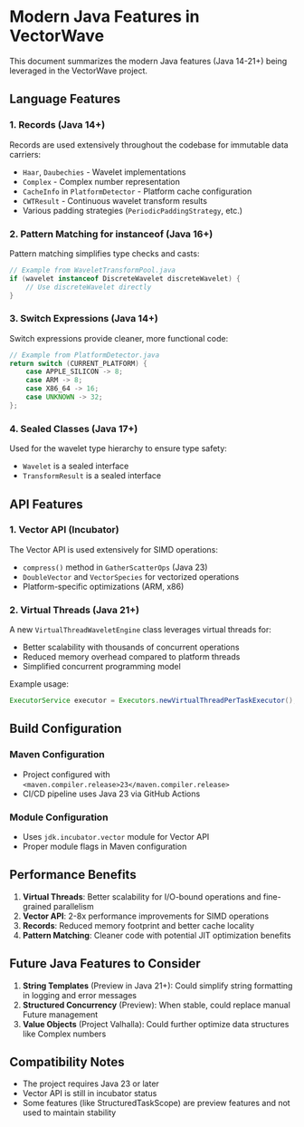 # Modern Java Features in VectorWave

This document summarizes the modern Java features (Java 14-21+) being leveraged in the VectorWave project.

## Language Features

### 1. Records (Java 14+)
Records are used extensively throughout the codebase for immutable data carriers:
- `Haar`, `Daubechies` - Wavelet implementations
- `Complex` - Complex number representation
- `CacheInfo` in `PlatformDetector` - Platform cache configuration
- `CWTResult` - Continuous wavelet transform results
- Various padding strategies (`PeriodicPaddingStrategy`, etc.)

### 2. Pattern Matching for instanceof (Java 16+)
Pattern matching simplifies type checks and casts:
```java
// Example from WaveletTransformPool.java
if (wavelet instanceof DiscreteWavelet discreteWavelet) {
    // Use discreteWavelet directly
}
```

### 3. Switch Expressions (Java 14+)
Switch expressions provide cleaner, more functional code:
```java
// Example from PlatformDetector.java
return switch (CURRENT_PLATFORM) {
    case APPLE_SILICON -> 8;
    case ARM -> 8;
    case X86_64 -> 16;
    case UNKNOWN -> 32;
};
```

### 4. Sealed Classes (Java 17+)
Used for the wavelet type hierarchy to ensure type safety:
- `Wavelet` is a sealed interface
- `TransformResult` is a sealed interface

## API Features

### 1. Vector API (Incubator)
The Vector API is used extensively for SIMD operations:
- `compress()` method in `GatherScatterOps` (Java 23)
- `DoubleVector` and `VectorSpecies` for vectorized operations
- Platform-specific optimizations (ARM, x86)

### 2. Virtual Threads (Java 21+)
A new `VirtualThreadWaveletEngine` class leverages virtual threads for:
- Better scalability with thousands of concurrent operations
- Reduced memory overhead compared to platform threads
- Simplified concurrent programming model

Example usage:
```java
ExecutorService executor = Executors.newVirtualThreadPerTaskExecutor();
```

## Build Configuration

### Maven Configuration
- Project configured with `<maven.compiler.release>23</maven.compiler.release>`
- CI/CD pipeline uses Java 23 via GitHub Actions

### Module Configuration
- Uses `jdk.incubator.vector` module for Vector API
- Proper module flags in Maven configuration

## Performance Benefits

1. **Virtual Threads**: Better scalability for I/O-bound operations and fine-grained parallelism
2. **Vector API**: 2-8x performance improvements for SIMD operations
3. **Records**: Reduced memory footprint and better cache locality
4. **Pattern Matching**: Cleaner code with potential JIT optimization benefits

## Future Java Features to Consider

1. **String Templates** (Preview in Java 21+): Could simplify string formatting in logging and error messages
2. **Structured Concurrency** (Preview): When stable, could replace manual Future management
3. **Value Objects** (Project Valhalla): Could further optimize data structures like Complex numbers

## Compatibility Notes

- The project requires Java 23 or later
- Vector API is still in incubator status
- Some features (like StructuredTaskScope) are preview features and not used to maintain stability